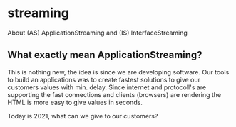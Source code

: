 # streaming
About (AS) ApplicationStreaming and (IS) InterfaceStreaming 

## What exactly mean ApplicationStreaming?

This is nothing new, the idea is since we are developing software.
Our tools to build an applications was to create fastest solutions to give our customers values with min. delay.
Since internet and protocoll's are supporting the fast connections and clients (browsers) are rendering the HTML is more easy to give values in seconds.

Today is 2021, what can we give to our customers?
